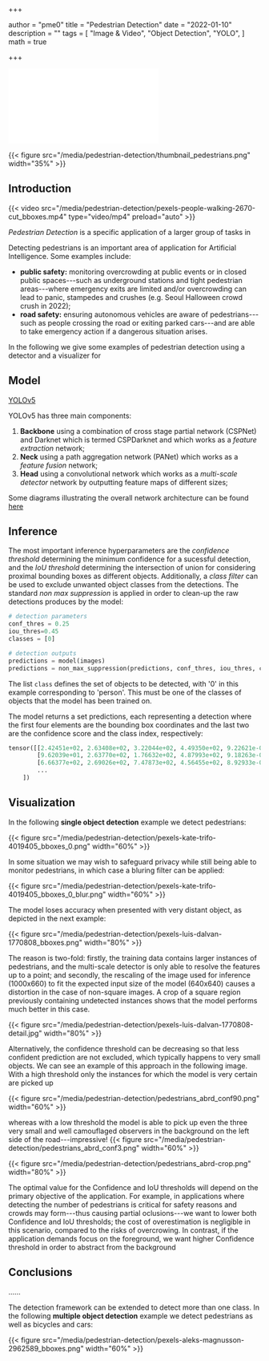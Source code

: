 +++

author = "pme0"
title = "Pedestrian Detection"
date = "2022-01-10"
description = ""
tags = [
    "Image & Video",
    "Object Detection",
    "YOLO", 
]
math = true

+++




<iframe src="/media/out.mp4"
        scrolling="no" border="0" frameborder="no" framespacing="0" allowfullscreen="true"></iframe>

{{< figure src="/media/pedestrian-detection/thumbnail_pedestrians.png" width="35%" >}}


## Introduction

{{< video src="/media/pedestrian-detection/pexels-people-walking-2670-cut_bboxes.mp4" type="video/mp4" preload="auto" >}}

*Pedestrian Detection* is a specific application of a larger group of tasks in 

Detecting pedestrians is an important area of application for Artificial Intelligence. Some examples include:
- **public safety:** monitoring overcrowding at public events or in closed public spaces---such as underground stations and tight pedestrian areas---where emergency exits are limited and/or overcrowding can lead to panic, stampedes and crushes (e.g. Seoul Halloween crowd crush in 2022);
- **road safety:** ensuring autonomous vehicles are aware of pedestrians---such as people crossing the road or exiting parked cars---and are able to take emergency action if a dangerous situation arises.

In the following we give some examples of pedestrian detection using a detector and a visualizer for

## Model

[YOLOv5](https://github.com/ultralytics/yolov5)

YOLOv5 has three main components:
1. **Backbone** using a combination of cross stage partial network (CSPNet) and Darknet which is termed CSPDarknet and which works as a *feature extraction* network;
2. **Neck** using a path aggregation network (PANet) which works as a *feature fusion* network;
3. **Head** using a convolutional network which works as a *multi-scale detector* network by outputting feature maps of different sizes;

Some diagrams illustrating the overall network architecture can be found [here](https://github.com/ultralytics/yolov5/issues/280)


## Inference

The most important inference hyperparameters are the *confidence threshold* determining the minimum confidence for a sucessful detection, and the *IoU threshold* determining the intersection of union for considering proximal bounding boxes as different objects. Additionally, a *class filter* can be used to exclude unwanted object classes from the detections. The standard *non max suppression* is applied in order to clean-up the raw detections produces by the model:
```python
# detection parameters
conf_thres = 0.25
iou_thres=0.45
classes = [0]

# detection outputs
predictions = model(images)
predictions = non_max_suppression(predictions, conf_thres, iou_thres, classes)
```
The list `class` defines the set of objects to be detected, with '0' in this example corresponding to 'person'. This must be one of the classes of objects that the model has been trained on.

The model returns a set predictions, each representing a detection where the first four elements are the bounding box coordinates and the last two are the confidence score and the class index, respectively:
```python
tensor([[2.42451e+02, 2.63408e+02, 3.22044e+02, 4.49350e+02, 9.22621e-01, 0.00000e+00],
        [9.62039e+01, 2.63770e+02, 1.76632e+02, 4.87993e+02, 9.18263e-01, 0.00000e+00],
        [6.66377e+02, 2.69026e+02, 7.47873e+02, 4.56455e+02, 8.92933e-01, 0.00000e+00],
        ...
    ])
```



## Visualization

In the following **single object detection** example we detect pedestrians:

{{< figure src="/media/pedestrian-detection/pexels-kate-trifo-4019405_bboxes_0.png" width="60%" >}}

In some situation we may wish to safeguard privacy while still being able to monitor pedestrians, in which case a bluring filter can be applied:

{{< figure src="/media/pedestrian-detection/pexels-kate-trifo-4019405_bboxes_0_blur.png" width="60%" >}}


The model loses accuracy when presented with very distant object, as depicted in the next example:

{{< figure src="/media/pedestrian-detection/pexels-luis-dalvan-1770808_bboxes.png" width="80%" >}}
 
The reason is two-fold: firstly, the training data contains larger instances of pedestrians, and the multi-scale detector is only able to resolve the features up to a point;
and secondly, the rescaling of the image used for inference (1000x660) to fit the expected input size of the model (640x640) causes a distortion in the case of non-square images.
A crop of a square region previously containing undetected instances shows that the model performs much better in this case. 

{{< figure src="/media/pedestrian-detection/pexels-luis-dalvan-1770808-detail.jpg" width="80%" >}}
 
Alternatively, the confidence threshold can be decreasing so that less confident prediction are not excluded, which typically happens to very small objects.
We can see an example of this approach in the following image. With a high threshold only the instances for which the model is very certain are picked up

{{< figure src="/media/pedestrian-detection/pedestrians_abrd_conf90.png" width="60%" >}}

whereas with a low threshold the model is able to pick up even the three very small and well camouflaged observers in the background on the left side of the road---impressive!
{{< figure src="/media/pedestrian-detection/pedestrians_abrd_conf3.png" width="60%" >}}

{{< figure src="/media/pedestrian-detection/pedestrians_abrd-crop.png" width="80%" >}}

The optimal value for the Confidence and IoU thresholds will depend on the primary objective of the application. For example, in applications where detecting the number of pedestrians is critical for safety reasons and crowds may form---thus causing partial oclusions---we want to lower both Confidence and IoU thresholds; the cost of overestimation is negligible in this scenario, compared to the risks of overcrowing. In contrast, if the application demands focus on the foreground, we want higher Confidence threshold in order to abstract from the background 



## Conclusions

......

The detection framework can be extended to detect more than one class. In the following **multiple object detection** example we detect pedestrians as well as bicycles and cars:

{{< figure src="/media/pedestrian-detection/pexels-aleks-magnusson-2962589_bboxes.png" width="60%" >}}
